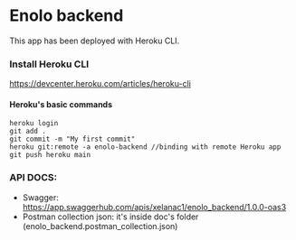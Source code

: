 # Enolo backend

This app has been deployed with Heroku CLI.

### Install Heroku CLI
https://devcenter.heroku.com/articles/heroku-cli

#### Heroku's basic commands
```
heroku login
git add .
git commit -m "My first commit"
heroku git:remote -a enolo-backend //binding with remote Heroku app
git push heroku main
```
### API DOCS:
- Swagger: https://app.swaggerhub.com/apis/xelanac1/enolo_backend/1.0.0-oas3
- Postman collection json: it's inside doc's folder (enolo_backend.postman_collection.json)
